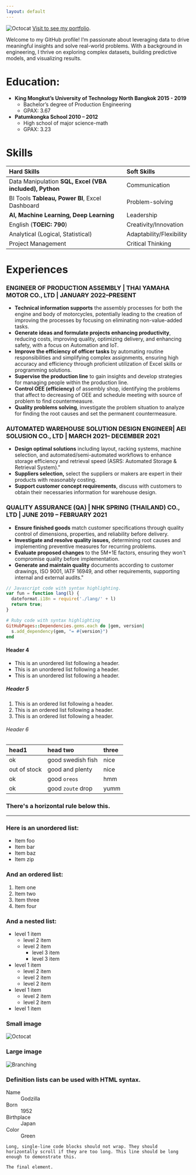 ```yaml
---
layout: default
---
```

![Octocat](https://github.githubassets.com/images/icons/emoji/octocat.png)
[Visit to see my portfolio](./data-analytic-portfolio/).

Welcome to my GitHub profile! I’m passionate about leveraging data to drive meaningful insights and solve real-world problems. With a background in engineering, I thrive on exploring complex datasets, building predictive models, and visualizing results.

# Education:
- **King Mongkut’s University of Technology North Bangkok 2015 - 2019**
  - Bachelor’s degree of Production Engineering 
  - GPAX: 3.67
- **Patumkongka School 2010 – 2012**
  - High school of major science-math 
  - GPAX: 3.23

# Skills

| Hard Skills                                          | Soft Skills              |
|:-----------------------------------------------------|:-------------------------|
| Data Manipulation **SQL, Excel (VBA included), Python**  | Communication            |
| BI Tools **Tableau, Power BI**, Excel Dashboard          | Problem-solving          |
| **AI, Machine Learning, Deep Learning**                  | Leadership               |
| English (**TOEIC: 790**)                                 | Creativity/Innovation    |
| Analytical (Logical, Statistical)                        | Adaptability/Flexibility |
| Project Management                                       | Critical Thinking        |

# Experiences
### ENGINEER OF PRODUCTION ASSEMBLY | THAI YAMAHA MOTOR CO., LTD | JANUARY 2022–PRESENT
   - **Technical information supports** the assembly processes for both the engine and body of motorcycles, potentially leading to the creation of improving the processes by focusing on eliminating non-value-added tasks.
   - **Generate ideas and formulate projects enhancing productivity**, reducing costs, improving quality, optimizing delivery, and enhancing safety, with a focus on Automation and IoT.
   - **Improve the efficiency of officer tasks** by automating routine responsibilities and simplifying complex assignments, ensuring high accuracy and efficiency through proficient utilization of Excel skills or programming solutions.
   - **Supervise the production line** to gain insights and develop strategies for managing people within the production line.
   - **Control OEE (efficiency)** of assembly shop, identifying the problems that affect to decreasing of OEE and schedule meeting with source of problem to find countermeasure.
   - **Quality problems solving**, investigate the problem situation to analyze for finding the root causes and set the permanent countermeasure.

### AUTOMATED WAREHOUSE SOLUTION DESIGN ENGINEER| AEI SOLUSION CO., LTD | MARCH 2021– DECEMBER 2021
   - **Design optimal solutions** including layout, racking systems, machine selection, and automated/semi-automated workflows to enhance storage efficiency and retrieval speed (ASRS: Automated Storage & Retrieval System)."
   - **Suppliers selection,** select the suppliers or makers are expert in their products with reasonably costing.
   - **Support customer concept requirements**, discuss with customers to obtain their necessaries information for warehouse design.

### QUALITY ASSURANCE (QA) | NHK SPRING (THAILAND) CO., LTD | JUNE 2019 – FEBRUARY 2021
   - **Ensure finished goods** match customer specifications through quality control of dimensions, properties, and reliability before delivery.
   - **Investigate and resolve quality issues,** determining root causes and implementing preventive measures for recurring problems.
   - **Evaluate proposed changes** to the 5M+1E factors, ensuring they won't compromise quality before implementation.
   - **Generate and maintain quality** documents according to customer drawings, ISO 9001, IATF 16949, and other requirements, supporting internal and external audits."

```js
// Javascript code with syntax highlighting.
var fun = function lang(l) {
  dateformat.i18n = require('./lang/' + l)
  return true;
}
```

```ruby
# Ruby code with syntax highlighting
GitHubPages::Dependencies.gems.each do |gem, version|
  s.add_dependency(gem, "= #{version}")
end
```

#### Header 4

*   This is an unordered list following a header.
*   This is an unordered list following a header.
*   This is an unordered list following a header.

##### Header 5

1.  This is an ordered list following a header.
2.  This is an ordered list following a header.
3.  This is an ordered list following a header.

###### Header 6

| head1        | head two          | three |
|:-------------|:------------------|:------|
| ok           | good swedish fish | nice  |
| out of stock | good and plenty   | nice  |
| ok           | good `oreos`      | hmm   |
| ok           | good `zoute` drop | yumm  |

### There's a horizontal rule below this.

* * *

### Here is an unordered list:

*   Item foo
*   Item bar
*   Item baz
*   Item zip

### And an ordered list:

1.  Item one
1.  Item two
1.  Item three
1.  Item four

### And a nested list:

- level 1 item
  - level 2 item
  - level 2 item
    - level 3 item
    - level 3 item
- level 1 item
  - level 2 item
  - level 2 item
  - level 2 item
- level 1 item
  - level 2 item
  - level 2 item
- level 1 item

### Small image

![Octocat](https://github.githubassets.com/images/icons/emoji/octocat.png)

### Large image

![Branching](https://guides.github.com/activities/hello-world/branching.png)


### Definition lists can be used with HTML syntax.

<dl>
<dt>Name</dt>
<dd>Godzilla</dd>
<dt>Born</dt>
<dd>1952</dd>
<dt>Birthplace</dt>
<dd>Japan</dd>
<dt>Color</dt>
<dd>Green</dd>
</dl>

```
Long, single-line code blocks should not wrap. They should horizontally scroll if they are too long. This line should be long enough to demonstrate this.
```

```
The final element.
```
